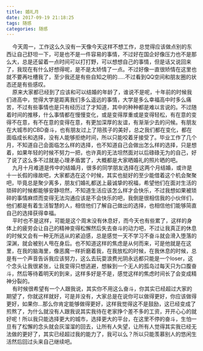 ```yaml
---
title: 婚礼月
date: 2017-09-19 21:18:25
tags: 随感
categories: 随感
---
```

&nbsp;&nbsp;&nbsp;&nbsp;今天周一，工作这么久没有一天像今天这样不想工作，总觉得应该做点别的东西让自己舒坦一下，可是也不是一件容易的事情，不过好在国企好像压力也不是那么大，总是还留着一点时间可以打打野，可以想想自己的事情，但是话又说回来了，我现在有什么好想得呢，是不是太矫情了一点。不过好像一直很矫情在这里也就不要再吐槽我了，至少我还是有些自知之明的.....不过看到QQ空间和朋友圈的状态还是有些感叹。  
&nbsp;&nbsp;&nbsp;&nbsp;原来大家都已经到了应该和可以结婚的年龄了，谁说不是呢，十年前的时候我们进高中，觉得大学是距离我们多么遥远的事情，大学是多么幸福高中时多么痛苦，不过有些事情也是只有经历过了才知道，其中的种种都是难以言说的。不过随着时间的推移，什么事情都在慢慢变化，或是变得厚重或是变得轻松，有在意的变得不在意，有不在意的变得在意，有更加深厚的友谊，有渐渐少去的问候。有朋友在大城市的CBD奋斗，也有朋友过上了陪孩子的美好，总之我们都在变化，都在面临成长和选择，没有人能够拒绝时间，所以只能咬着牙接受了。毕业工作了几个月，不知道自己会面临怎么样的选择，也不知道自己会做出怎么样的选择，只是想着，如果年轻的时候不努力一把，也许真的无法坦然面对以后碌碌无为的自己，好了说了这么多不过就是心理矛盾罢了，大概都是大家晒婚礼的照片晒的吧。  
&nbsp;&nbsp;&nbsp;&nbsp;九月十月难道是传中的结婚月，很多的同学朋友选择在这两个月结婚，或许是十一长假的缘故吧，大家都选在这个时候，其实也挺好的至少能借着这个机会聚聚吧，毕竟总是聚少离多，朋友们婚礼都送上最诚挚的祝福，希望他们在面对生活的琐碎的时候都能够安静坦然，不知道生活应该怎么样才会快乐，不过我想如果被琐碎的事情麻烦而变得无法沟通应该是不会快乐的吧，我倒是很相信我的小伙伴们，他们都是有着生活智慧的人，相信他们了解自己做出的选择，也相信他们能够简直自己的选择获得幸福。  
&nbsp;&nbsp;&nbsp;&nbsp;平时也不是这样，可能是这个周末没有休息好，而今天也有些累了，这样的身体上的疲劳会让自己的精神变得松懈然后失去奋斗的动力吧，不过让我真正的休息的时候又会有一种无所适从的紧迫感，总是感觉一天不学习不奋斗就会滑入堕落的深渊，就会被别人甩在身后。也不知道这样的焦虑是从何而来，可是他就是在这里，在我的脑海里，像恶魔一样折磨着我，在我放松的时候，在我休息的时候，总是有一个声音告诉我应该努力，这么去玩耍浪费光阴永远都只能是一个loser，这个念头让我很紧张，让我变得只想逃避，想躲到一个无人的孤岛过每天只为口腹奋斗，然后等待着明天的到来，这样多好是不是，感觉这样的焦虑时间长了会变成精神分裂的。  
&nbsp;&nbsp;&nbsp;&nbsp;有时候很希望有一个人跟我说，其实你不用这么奋斗，你其实已经超过大家的期望了，你就这样就好，可是并没有，大家总是在说你可以做得更好，你应该做得更好，如果你...那么你肯定能够做得更好，这样我觉得这不是鼓励，这已经变成了煎熬了，为什么就没有人跟我说其实我待在老家挣个差不多的工资，开开心心的就好呢！所以我只能选择更大的城市，选择更大的平台，在这里不停的奋斗，生怕一旦有了松懈的念头就会灰溜溜的回去，让所有人失望，让所有人觉得其实我已经无法做的更好了，其实已经超过我的能力了，我可以么？所以只能羡慕别人的悠闲生活然后回过头来自己继续吧。
